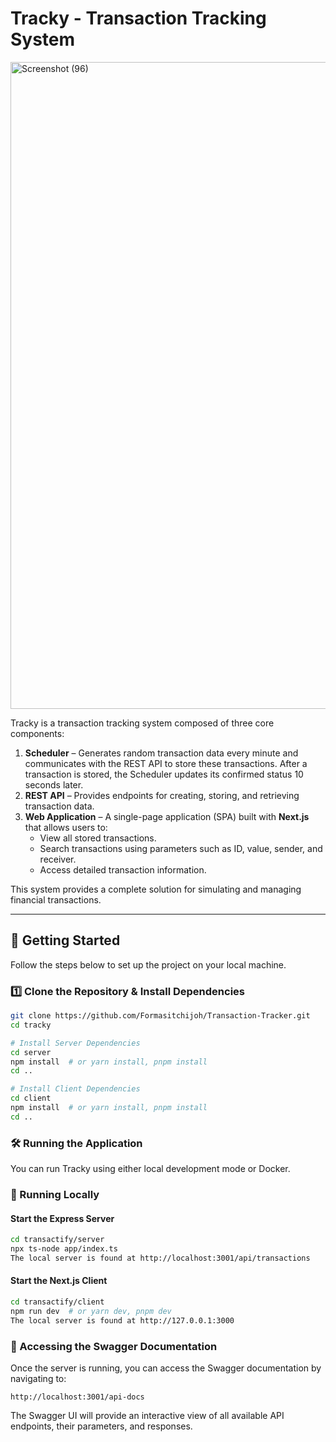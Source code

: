 # Tracky - Transaction Tracking System

<img width="1920" height="1035" alt="Screenshot (96)" src="https://github.com/user-attachments/assets/1f3f547e-4d71-441f-a871-c49c4d92897a" />



Tracky is a transaction tracking system composed of three core components:

1. **Scheduler** – Generates random transaction data every minute and communicates with the REST API to store these transactions. After a transaction is stored, the Scheduler updates its confirmed status 10 seconds later.
2. **REST API** – Provides endpoints for creating, storing, and retrieving transaction data.
3. **Web Application** – A single-page application (SPA) built with **Next.js** that allows users to:
   - View all stored transactions.
   - Search transactions using parameters such as ID, value, sender, and receiver.
   - Access detailed transaction information.

This system provides a complete solution for simulating and managing financial transactions.

---

## 🚀 Getting Started

Follow the steps below to set up the project on your local machine.

### 1️⃣ Clone the Repository & Install Dependencies

```sh
git clone https://github.com/Formasitchijoh/Transaction-Tracker.git
cd tracky

# Install Server Dependencies
cd server
npm install  # or yarn install, pnpm install
cd ..

# Install Client Dependencies
cd client
npm install  # or yarn install, pnpm install
cd ..
```

### 🛠 Running the Application

You can run Tracky using either local development mode or Docker.

### 🔹 Running Locally

#### Start the Express Server

```sh
cd transactify/server
npx ts-node app/index.ts 
The local server is found at http://localhost:3001/api/transactions

```

#### Start the Next.js Client

```sh
cd transactify/client
npm run dev  # or yarn dev, pnpm dev
The local server is found at http://127.0.0.1:3000
```

### 📖 Accessing the Swagger Documentation

Once the server is running, you can access the Swagger documentation by navigating to:

```
http://localhost:3001/api-docs
```

The Swagger UI will provide an interactive view of all available API endpoints, their parameters, and responses.

